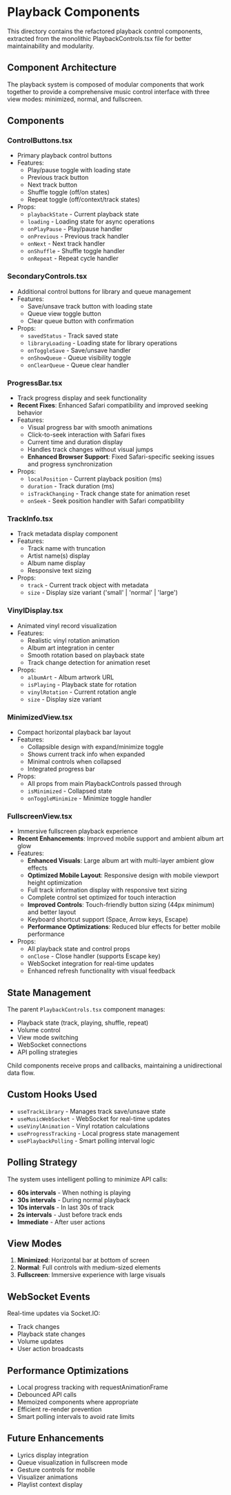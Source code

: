 # Playback Components

This directory contains the refactored playback control components, extracted from the monolithic PlaybackControls.tsx file for better maintainability and modularity.

## Component Architecture

The playback system is composed of modular components that work together to provide a comprehensive music control interface with three view modes: minimized, normal, and fullscreen.

## Components

### ControlButtons.tsx
- Primary playback control buttons
- Features:
  - Play/pause toggle with loading state
  - Previous track button
  - Next track button  
  - Shuffle toggle (off/on states)
  - Repeat toggle (off/context/track states)
- Props:
  - `playbackState` - Current playback state
  - `loading` - Loading state for async operations
  - `onPlayPause` - Play/pause handler
  - `onPrevious` - Previous track handler
  - `onNext` - Next track handler
  - `onShuffle` - Shuffle toggle handler
  - `onRepeat` - Repeat cycle handler

### SecondaryControls.tsx
- Additional control buttons for library and queue management
- Features:
  - Save/unsave track button with loading state
  - Queue view toggle button
  - Clear queue button with confirmation
- Props:
  - `savedStatus` - Track saved state
  - `libraryLoading` - Loading state for library operations
  - `onToggleSave` - Save/unsave handler
  - `onShowQueue` - Queue visibility toggle
  - `onClearQueue` - Queue clear handler

### ProgressBar.tsx
- Track progress display and seek functionality
- **Recent Fixes**: Enhanced Safari compatibility and improved seeking behavior
- Features:
  - Visual progress bar with smooth animations
  - Click-to-seek interaction with Safari fixes
  - Current time and duration display
  - Handles track changes without visual jumps
  - **Enhanced Browser Support**: Fixed Safari-specific seeking issues and progress synchronization
- Props:
  - `localPosition` - Current playback position (ms)
  - `duration` - Track duration (ms)
  - `isTrackChanging` - Track change state for animation reset
  - `onSeek` - Seek position handler with Safari compatibility

### TrackInfo.tsx
- Track metadata display component
- Features:
  - Track name with truncation
  - Artist name(s) display
  - Album name display
  - Responsive text sizing
- Props:
  - `track` - Current track object with metadata
  - `size` - Display size variant ('small' | 'normal' | 'large')

### VinylDisplay.tsx
- Animated vinyl record visualization
- Features:
  - Realistic vinyl rotation animation
  - Album art integration in center
  - Smooth rotation based on playback state
  - Track change detection for animation reset
- Props:
  - `albumArt` - Album artwork URL
  - `isPlaying` - Playback state for rotation
  - `vinylRotation` - Current rotation angle
  - `size` - Display size variant

### MinimizedView.tsx
- Compact horizontal playback bar layout
- Features:
  - Collapsible design with expand/minimize toggle
  - Shows current track info when expanded
  - Minimal controls when collapsed
  - Integrated progress bar
- Props:
  - All props from main PlaybackControls passed through
  - `isMinimized` - Collapsed state
  - `onToggleMinimize` - Minimize toggle handler

### FullscreenView.tsx
- Immersive fullscreen playback experience
- **Recent Enhancements**: Improved mobile support and ambient album art glow
- Features:
  - **Enhanced Visuals**: Large album art with multi-layer ambient glow effects
  - **Optimized Mobile Layout**: Responsive design with mobile viewport height optimization
  - Full track information display with responsive text sizing
  - Complete control set optimized for touch interaction
  - **Improved Controls**: Touch-friendly button sizing (44px minimum) and better layout
  - Keyboard shortcut support (Space, Arrow keys, Escape)
  - **Performance Optimizations**: Reduced blur effects for better mobile performance
- Props:
  - All playback state and control props
  - `onClose` - Close handler (supports Escape key)
  - WebSocket integration for real-time updates
  - Enhanced refresh functionality with visual feedback

## State Management

The parent `PlaybackControls.tsx` component manages:
- Playback state (track, playing, shuffle, repeat)
- Volume control
- View mode switching
- WebSocket connections
- API polling strategies

Child components receive props and callbacks, maintaining a unidirectional data flow.

## Custom Hooks Used

- `useTrackLibrary` - Manages track save/unsave state
- `useMusicWebSocket` - WebSocket for real-time updates  
- `useVinylAnimation` - Vinyl rotation calculations
- `useProgressTracking` - Local progress state management
- `usePlaybackPolling` - Smart polling interval logic

## Polling Strategy

The system uses intelligent polling to minimize API calls:
- **60s intervals** - When nothing is playing
- **30s intervals** - During normal playback
- **10s intervals** - In last 30s of track
- **2s intervals** - Just before track ends
- **Immediate** - After user actions

## View Modes

1. **Minimized**: Horizontal bar at bottom of screen
2. **Normal**: Full controls with medium-sized elements
3. **Fullscreen**: Immersive experience with large visuals

## WebSocket Events

Real-time updates via Socket.IO:
- Track changes
- Playback state changes
- Volume updates
- User action broadcasts

## Performance Optimizations

- Local progress tracking with requestAnimationFrame
- Debounced API calls
- Memoized components where appropriate
- Efficient re-render prevention
- Smart polling intervals to avoid rate limits

## Future Enhancements

- Lyrics display integration
- Queue visualization in fullscreen mode
- Gesture controls for mobile
- Visualizer animations
- Playlist context display